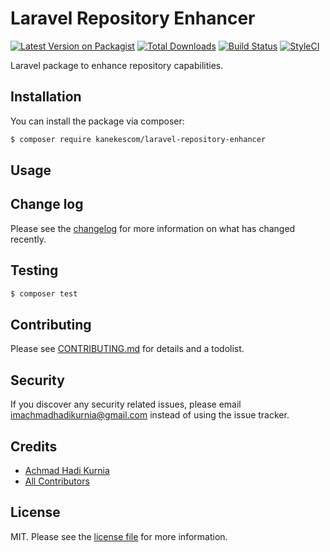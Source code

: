 # Laravel Repository Enhancer

[![Latest Version on Packagist][ico-version]][link-packagist]
[![Total Downloads][ico-downloads]][link-downloads]
[![Build Status][ico-travis]][link-travis]
[![StyleCI][ico-styleci]][link-styleci]

Laravel package to enhance repository capabilities.

## Installation

You can install the package via composer:

``` bash
$ composer require kanekescom/laravel-repository-enhancer
```

## Usage

## Change log

Please see the [changelog](CHANGELOG.md) for more information on what has changed recently.

## Testing

``` bash
$ composer test
```

## Contributing

Please see [CONTRIBUTING.md](CONTRIBUTING.md) for details and a todolist.

## Security

If you discover any security related issues, please email imachmadhadikurnia@gmail.com instead of using the issue tracker.

## Credits

- [Achmad Hadi Kurnia][link-author]
- [All Contributors][link-contributors]

## License

MIT. Please see the [license file](LICENSE) for more information.

[ico-version]: https://img.shields.io/packagist/v/kanekescom/laravel-repository-enhancer.svg?style=flat-square
[ico-downloads]: https://img.shields.io/packagist/dt/kanekescom/laravel-repository-enhancer.svg?style=flat-square
[ico-travis]: https://img.shields.io/travis/kanekescom/laravel-repository-enhancer/master.svg?style=flat-square
[ico-styleci]: https://styleci.io/repos/12345678/shield

[link-packagist]: https://packagist.org/packages/kanekescom/laravel-repository-enhancer
[link-downloads]: https://packagist.org/packages/kanekescom/laravel-repository-enhancer
[link-travis]: https://travis-ci.org/kanekescom/laravel-repository-enhancer
[link-styleci]: https://styleci.io/repos/12345678
[link-author]: https://github.com/kanekescom
[link-contributors]: ../../contributors
